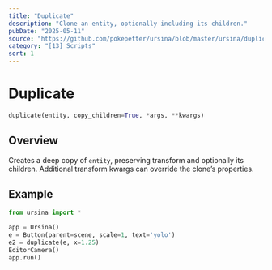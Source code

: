 ```yaml
---
title: "Duplicate"
description: "Clone an entity, optionally including its children."
pubDate: "2025-05-11"
source: "https://github.com/pokepetter/ursina/blob/master/ursina/duplicate.py"
category: "[13] Scripts"
sort: 1
---
```


# Duplicate

```python
duplicate(entity, copy_children=True, *args, **kwargs)
```

## Overview

Creates a deep copy of `entity`, preserving transform and optionally its children. Additional transform kwargs can override the clone’s properties.

## Example

```python
from ursina import *

app = Ursina()
e = Button(parent=scene, scale=1, text='yolo')
e2 = duplicate(e, x=1.25)
EditorCamera()
app.run()
```